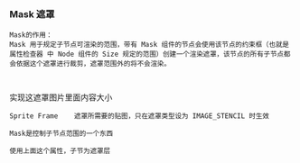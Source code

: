 ###  Mask 遮罩
```
Mask的作用：
Mask 用于规定子节点可渲染的范围，带有 Mask 组件的节点会使用该节点的约束框（也就是 属性检查器 中 Node 组件的 Size 规定的范围）创建一个渲染遮罩，该节点的所有子节点都会依据这个遮罩进行裁剪，遮罩范围外的将不会渲染。



```


实现这遮罩图片里面内容大小
```
Sprite Frame	遮罩所需要的贴图，只在遮罩类型设为 IMAGE_STENCIL 时生效

Mask是控制子节点范围的一个东西

使用上面这个属性，子节为遮罩层

```